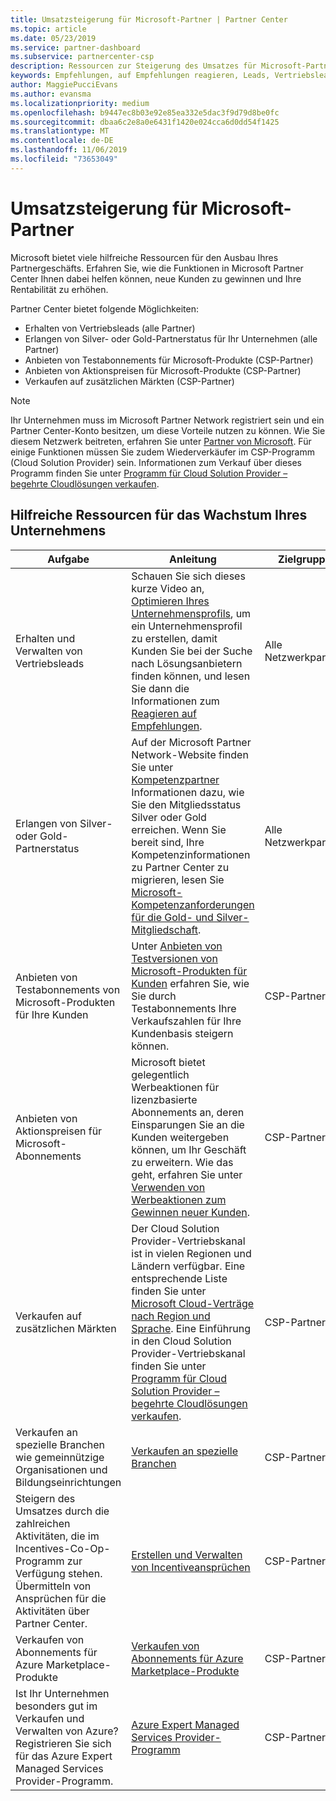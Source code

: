 ```yaml
---
title: Umsatzsteigerung für Microsoft-Partner | Partner Center
ms.topic: article
ms.date: 05/23/2019
ms.service: partner-dashboard
ms.subservice: partnercenter-csp
description: Ressourcen zur Steigerung des Umsatzes für Microsoft-Partner. Enthält eine Anleitung zum Erhalten von Vertriebsleads (Empfehlungen) von Microsoft.
keywords: Empfehlungen, auf Empfehlungen reagieren, Leads, Vertriebsleads, Marketingprofil, Geschäftsprofil, Umsatz steigern, Geschäftschancen, Kompetenzen, Silver-Mitgliedschaft, Gold-Mitgliedschaft, Testangebote, Markterweiterung, nationale Clouds
author: MaggiePucciEvans
ms.author: evansma
ms.localizationpriority: medium
ms.openlocfilehash: b9447ec8b03e92e85ea332e5dac3f9d79d8be0fc
ms.sourcegitcommit: dbaa6c2e8a0e6431f1420e024cca6d0dd54f1425
ms.translationtype: MT
ms.contentlocale: de-DE
ms.lasthandoff: 11/06/2019
ms.locfileid: "73653049"
---
```

# <a name="grow-your-microsoft-partner-business"></a>Umsatzsteigerung für Microsoft-Partner 

Microsoft bietet viele hilfreiche Ressourcen für den Ausbau Ihres Partnergeschäfts. Erfahren Sie, wie die Funktionen in Microsoft Partner Center Ihnen dabei helfen können, neue Kunden zu gewinnen und Ihre Rentabilität zu erhöhen.

Partner Center bietet folgende Möglichkeiten:

- Erhalten von Vertriebsleads (alle Partner)
- Erlangen von Silver- oder Gold-Partnerstatus für Ihr Unternehmen (alle Partner)
- Anbieten von Testabonnements für Microsoft-Produkte (CSP-Partner)
- Anbieten von Aktionspreisen für Microsoft-Produkte (CSP-Partner)
- Verkaufen auf zusätzlichen Märkten (CSP-Partner)

> [!NOTE]  
> Ihr Unternehmen muss im Microsoft Partner Network registriert sein und ein Partner Center-Konto besitzen, um diese Vorteile nutzen zu können. Wie Sie diesem Netzwerk beitreten, erfahren Sie unter [Partner von Microsoft](mpn-overview.md). Für einige Funktionen müssen Sie zudem Wiederverkäufer im CSP-Programm (Cloud Solution Provider) sein. Informationen zum Verkauf über dieses Programm finden Sie unter [Programm für Cloud Solution Provider – begehrte Cloudlösungen verkaufen](csp-overview.md).

## <a name="resources-to-help-your-business-grow"></a>Hilfreiche Ressourcen für das Wachstum Ihres Unternehmens

|  **Aufgabe**  |  **Anleitung**  |  **Zielgruppe**  |
|--------------|-----------|--------------
| Erhalten und Verwalten von Vertriebsleads | Schauen Sie sich dieses kurze Video an, [Optimieren Ihres Unternehmensprofils](https://player.vimeo.com/video/252788046 ), um ein Unternehmensprofil zu erstellen, damit Kunden Sie bei der Suche nach Lösungsanbietern finden können, und lesen Sie dann die Informationen zum [Reagieren auf Empfehlungen](responding-to-referrals.md). | Alle Netzwerkpartner |
| Erlangen von Silver- oder Gold-Partnerstatus | Auf der Microsoft Partner Network-Website finden Sie unter [Kompetenzpartner](https://partner.microsoft.com/membership/competencies) Informationen dazu, wie Sie den Mitgliedsstatus Silver oder Gold erreichen. Wenn Sie bereit sind, Ihre Kompetenzinformationen zu Partner Center zu migrieren, lesen Sie [Microsoft-Kompetenzanforderungen für die Gold- und Silver-Mitgliedschaft](competencies.md). | Alle Netzwerkpartner |
| Anbieten von Testabonnements von Microsoft-Produkten für Ihre Kunden | Unter [Anbieten von Testversionen von Microsoft-Produkten für Kunden](offer-your-customers-trials-of-microsoft-products.md) erfahren Sie, wie Sie durch Testabonnements Ihre Verkaufszahlen für Ihre Kundenbasis steigern können.| CSP-Partner |
| Anbieten von Aktionspreisen für Microsoft-Abonnements | Microsoft bietet gelegentlich Werbeaktionen für lizenzbasierte Abonnements an, deren Einsparungen Sie an die Kunden weitergeben können, um Ihr Geschäft zu erweitern. Wie das geht, erfahren Sie unter [Verwenden von Werbeaktionen zum Gewinnen neuer Kunden](promotions.md). | CSP-Partner |
| Verkaufen auf zusätzlichen Märkten | Der Cloud Solution Provider-Vertriebskanal ist in vielen Regionen und Ländern verfügbar. Eine entsprechende Liste finden Sie unter [Microsoft Cloud-Verträge nach Region und Sprache](agreements.md). Eine Einführung in den Cloud Solution Provider-Vertriebskanal finden Sie unter [Programm für Cloud Solution Provider – begehrte Cloudlösungen verkaufen](csp-overview.md).  | CSP-Partner |
Verkaufen an spezielle Branchen wie gemeinnützige Organisationen und Bildungseinrichtungen|[Verkaufen an spezielle Branchen](get-special-pricing-for-offers.md)|CSP-Partner|
|Steigern des Umsatzes durch die zahlreichen Aktivitäten, die im Incentives-Co-Op-Programm zur Verfügung stehen. Übermitteln von Ansprüchen für die Aktivitäten über Partner Center.| [Erstellen und Verwalten von Incentiveansprüchen](create-incentives-claims.md)|CSP-Partner|
|Verkaufen von Abonnements für Azure Marketplace-Produkte|[Verkaufen von Abonnements für Azure Marketplace-Produkte](sell-marketplace-products.md)|CSP-Partner|
|Ist Ihr Unternehmen besonders gut im Verkaufen und Verwalten von Azure? Registrieren Sie sich für das Azure Expert Managed Services Provider-Programm.|[Azure Expert Managed Services Provider-Programm](azure-expert-msp.md)|CSP-Partner|
